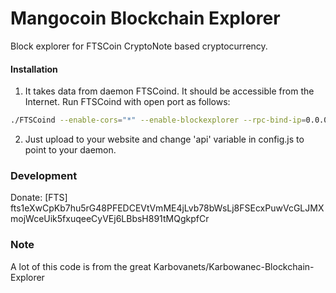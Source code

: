 # Mangocoin Blockchain Explorer
Block explorer for FTSCoin CryptoNote based cryptocurrency.

#### Installation

1) It takes data from daemon FTSCoind. It should be accessible from the Internet. Run FTSCoind with open port as follows:
```bash
./FTSCoind --enable-cors="*" --enable-blockexplorer --rpc-bind-ip=0.0.0.0 --rpc-bind-port=11898
```
2) Just upload to your website and change 'api' variable in config.js to point to your daemon.

### Development
Donate: [FTS] fts1eXwCpKb7hu5rG48PFEDCEVtVmME4jLvb78bWsLj8FSEcxPuwVcGLJMXmojWceUik5fxuqeeCyVEj6LBbsH891tMQgkpfCr

### Note
A lot of this code is from the great Karbovanets/Karbowanec-Blockchain-Explorer
